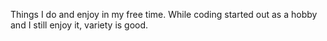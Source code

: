 Things I do and enjoy in my free time. While coding started out as a hobby and I still enjoy it, variety is good.
